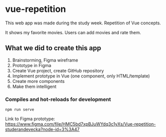 # vue-repetition

This web app was made during the study week. Repetition of Vue concepts.

It shows my favorite movies. Users can add movies and rate them.

## What we did to create this app

1. Brainstorming, Figma wireframe
2. Prototype in Figma
3. Create Vue project, create GitHub repository
4. Implement prototype in Vue (one component, only HTML/template)
5. Create more components
6. Make them intelligent



### Compiles and hot-reloads for development
```
npm run serve
```

Link to Figma prototype:
https://www.figma.com/file/HMC5bd7xpBJuWYdq3c1yXs/Vue-repetition-studerandevecka?node-id=3%3A47
